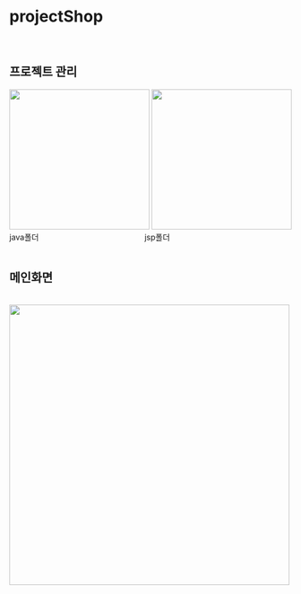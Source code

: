 # projectShop
</br>
<h2>프로젝트 관리</h2>
<div>
<img width="250" src="https://user-images.githubusercontent.com/61183586/84055580-fde2d280-a9ef-11ea-94d7-32e94e18d57b.jpg">
<img width="250" src="https://user-images.githubusercontent.com/61183586/84056491-4058df00-a9f1-11ea-9745-d1cedd42129e.png">
</br>
java폴더 &nbsp;&nbsp;&nbsp;&nbsp;&nbsp;&nbsp;&nbsp;&nbsp;&nbsp;&nbsp;&nbsp;&nbsp;&nbsp;&nbsp;&nbsp;&nbsp;&nbsp;&nbsp;&nbsp;&nbsp;&nbsp;&nbsp;&nbsp;&nbsp;&nbsp;&nbsp;&nbsp;&nbsp;&nbsp;&nbsp;&nbsp;&nbsp;&nbsp;&nbsp;&nbsp;&nbsp;&nbsp;&nbsp;&nbsp;&nbsp;&nbsp;&nbsp;&nbsp;&nbsp;&nbsp;&nbsp; jsp폴더
</div>
</br>
<h2>메인화면</h2>
</br>
<div>
<img width="500" src="https://user-images.githubusercontent.com/61183586/84055960-85c8dc80-a9f0-11ea-99b5-21be8ac8c0fd.jpg">
</div>


